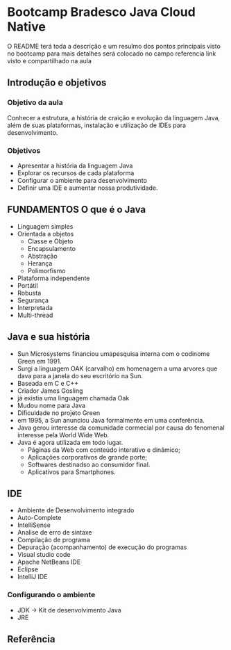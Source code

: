 # Bootcamp Bradesco Java Cloud Native

O README terá toda a descrição e um resulmo dos pontos principais visto no bootcamp para mais detalhes será colocado no campo referencia link visto e compartilhado na aula

## Introdução e objetivos

### Objetivo da aula

Conhecer a estrutura, a história de craição e evolução da linguagem Java, além de suas plataformas, instalação e utilização de IDEs para desenvolvimento.

### Objetivos

- Apresentar a história da linguagem Java
- Explorar os recursos de cada plataforma
- Configurar o ambiente para desenvolvimento 
- Definir uma IDE e aumentar nossa produtividade.

## FUNDAMENTOS O que é o Java

- Linguagem simples
- Orientada a objetos
    - Classe e Objeto
    - Encapsulamento
    - Abstração
    - Herança
    - Polimorfismo
- Plataforma independente
- Portátil
- Robusta
- Segurança
- Interpretada
- Multi-thread

## Java e sua história

- Sun Microsystems financiou umapesquisa interna com o codinome Green em 1991.
- Surgi a linguagem OAK (carvalho) em homenagem a uma arvores que dava para a janela do seu escritório na Sun.
- Baseada em C e C++
- Criador James Gosling
- já existia uma linguagem chamada Oak
- Mudou nome para Java
- Dificuldade no projeto Green
- em 1995, a Sun anunciou Java formalmente em uma conferência.
- Java gerou interesse da comunidade cormecial por causa do fenomenal interesse pela World Wide Web.
- Java é agora utilizada em todo lugar.
    - Páginas da Web com conteúdo interativo e dinâmico;
    - Aplicações corporativos de grande porte;
    - Softwares destinadso ao consumidor final.
    - Aplicativos para Smartphones.

## IDE

- Ambiente de Desenvolvimento integrado
- Auto-Complete
- IntelliSense
- Analise de erro de sintaxe
- Compilação de programa
- Depuração (acompanhamento) de execução do programas
- Visual studio code
- Apache NetBeans IDE
- Eclipse
- IntelliJ IDE

### Configurando o ambiente

- JDK -> Kit de desenvolvimento Java
- JRE

## Referência
